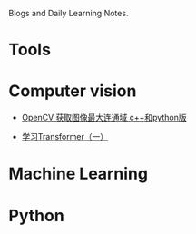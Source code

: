 Blogs and Daily Learning Notes.

# Tools

# Computer vision

- [OpenCV 获取图像最大连通域 c++和python版](cv/opencv_largest_connected_components)

- [学习Transformer（一）](cv/learn_transformer_1)


# Machine Learning

# Python